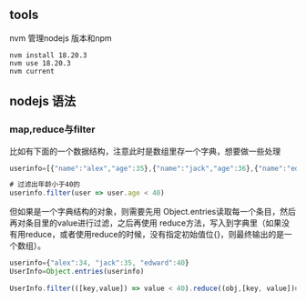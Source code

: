 ## tools
nvm 管理nodejs 版本和npm
```shell
nvm install 18.20.3
nvm use 18.20.3
nvm current
```

## nodejs 语法
### map,reduce与filter

比如有下面的一个数据结构，注意此时是数组里存一个字典，想要做一些处理
```javascript
userinfo=[{"name":"alex","age":35},{"name":"jack","age":36},{"name":"edward","age":41}]

# 过滤出年龄小于40的
userinfo.filter(user => user.age < 40)

```
但如果是一个字典结构的对象，则需要先用 Object.entries读取每一个条目，然后再对条目里的value进行过滤，之后再使用 reduce方法，写入到字典里（如果没有用reduce，或者使用reduce的时候，没有指定初始值位{}，则最终输出的是一个数组）。

```javascript
userinfo={"alex":34, "jack":35, "edward":40}
UserInfo=Object.entries(userinfo)
 
UserInfo.filter(([key,value]) => value < 40).reduce((obj,[key, value])=>{obj[key]=value; return obj;},{})
```



